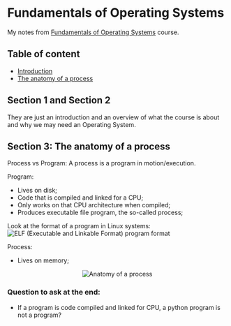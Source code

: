 # Fundamentals of Operating Systems

My notes from [Fundamentals of Operating Systems](https://www.udemy.com/course/fundamentals-of-operating-systems) course.

## Table of content
* [Introduction](#section-1-and-section-2)
* [The anatomy of a process](#section-3-the-anatomy-of-a-process)

## Section 1 and Section 2

They are just an introduction and an overview of what the course is about and why we may need an Operating System.

## Section 3: The anatomy of a process

Process vs Program: A process is a program in motion/execution.

Program:
* Lives on disk;
* Code that is compiled and linked for a CPU;
* Only works on that CPU architecture when compiled;
* Produces executable file program, the so-called process;

Look at the format of a program in Linux systems:  
![ELF (Executable and Linkable Format) program format](https://en.wikipedia.org/wiki/Executable_and_Linkable_Format#/media/File:Elf-layout--en.svg)

Process:
* Lives on memory;

<p style="text-align: center;">
  <img src="/images/process_anatomy.drawio.svg" alt="Anatomy of a process">
</p>


### Question to ask at the end:
- If a program is code compiled and linked for CPU, a python program is not a program?